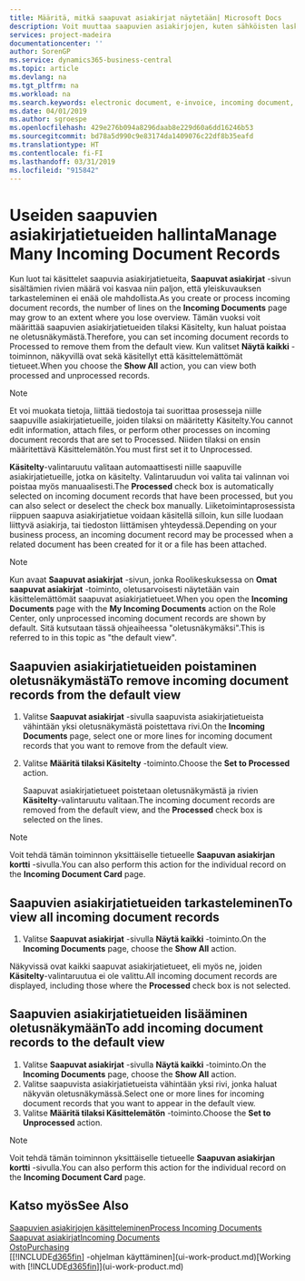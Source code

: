 ```yaml
---
title: Määritä, mitkä saapuvat asiakirjat näytetään| Microsoft Docs
description: Voit muuttaa saapuvien asiakirjojen, kuten sähköisten laskujen oletusnäkymää parantaaksesi käsiteltyjen ja käsittelemättömien tietojen yleisnäkymää.
services: project-madeira
documentationcenter: ''
author: SorenGP
ms.service: dynamics365-business-central
ms.topic: article
ms.devlang: na
ms.tgt_pltfrm: na
ms.workload: na
ms.search.keywords: electronic document, e-invoice, incoming document, OCR, ecommerce, document exchange, import invoice
ms.date: 04/01/2019
ms.author: sgroespe
ms.openlocfilehash: 429e276b094a8296daab8e229d60a6dd16246b53
ms.sourcegitcommit: bd78a5d990c9e83174da1409076c22df8b35eafd
ms.translationtype: HT
ms.contentlocale: fi-FI
ms.lasthandoff: 03/31/2019
ms.locfileid: "915842"
---
```

# <a name="manage-many-incoming-document-records"></a><span data-ttu-id="81ded-103">Useiden saapuvien asiakirjatietueiden hallinta</span><span class="sxs-lookup"><span data-stu-id="81ded-103">Manage Many Incoming Document Records</span></span>
<span data-ttu-id="81ded-104">Kun luot tai käsittelet saapuvia asiakirjatietueita, **Saapuvat asiakirjat** -sivun sisältämien rivien määrä voi kasvaa niin paljon, että yleiskuvauksen tarkasteleminen ei enää ole mahdollista.</span><span class="sxs-lookup"><span data-stu-id="81ded-104">As you create or process incoming document records, the number of lines on the **Incoming Documents** page may grow to an extent where you lose overview.</span></span> <span data-ttu-id="81ded-105">Tämän vuoksi voit määrittää saapuvien asiakirjatietueiden tilaksi Käsitelty, kun haluat poistaa ne oletusnäkymästä.</span><span class="sxs-lookup"><span data-stu-id="81ded-105">Therefore, you can set incoming document records to Processed to remove them from the default view.</span></span> <span data-ttu-id="81ded-106">Kun valitset **Näytä kaikki** -toiminnon, näkyvillä ovat sekä käsitellyt että käsittelemättömät tietueet.</span><span class="sxs-lookup"><span data-stu-id="81ded-106">When you choose the **Show All** action, you can view both processed and unprocessed records.</span></span>

> [!NOTE]  
>   <span data-ttu-id="81ded-107">Et voi muokata tietoja, liittää tiedostoja tai suorittaa prosesseja niille saapuville asiakirjatietueille, joiden tilaksi on määritetty Käsitelty.</span><span class="sxs-lookup"><span data-stu-id="81ded-107">You cannot edit information, attach files, or perform other processes on incoming document records that are set to Processed.</span></span> <span data-ttu-id="81ded-108">Niiden tilaksi on ensin määritettävä Käsittelemätön.</span><span class="sxs-lookup"><span data-stu-id="81ded-108">You must first set it to Unprocessed.</span></span>

<span data-ttu-id="81ded-109">**Käsitelty**-valintaruutu valitaan automaattisesti niille saapuville asiakirjatietueille, jotka on käsitelty. Valintaruudun voi valita tai valinnan voi poistaa myös manuaalisesti.</span><span class="sxs-lookup"><span data-stu-id="81ded-109">The **Processed** check box is automatically selected on incoming document records that have been processed, but you can also select or deselect the check box manually.</span></span> <span data-ttu-id="81ded-110">Liiketoimintaprosessista riippuen saapuva asiakirjatietue voidaan käsitellä silloin, kun sille luodaan liittyvä asiakirja, tai tiedoston liittämisen yhteydessä.</span><span class="sxs-lookup"><span data-stu-id="81ded-110">Depending on your business process, an incoming document record may be processed when a related document has been created for it or a file has been attached.</span></span>

> [!NOTE]  
>   <span data-ttu-id="81ded-111">Kun avaat **Saapuvat asiakirjat** -sivun, jonka Roolikeskuksessa on **Omat saapuvat asiakirjat** -toiminto, oletusarvoisesti näytetään vain käsittelemättömät saapuvat asiakirjatietueet.</span><span class="sxs-lookup"><span data-stu-id="81ded-111">When you open the **Incoming Documents** page with the **My Incoming Documents** action on the Role Center, only unprocessed incoming document records are shown by default.</span></span> <span data-ttu-id="81ded-112">Sitä kutsutaan tässä ohjeaiheessa "oletusnäkymäksi".</span><span class="sxs-lookup"><span data-stu-id="81ded-112">This is referred to in this topic as "the default view".</span></span>

## <a name="to-remove-incoming-document-records-from-the-default-view"></a><span data-ttu-id="81ded-113">Saapuvien asiakirjatietueiden poistaminen oletusnäkymästä</span><span class="sxs-lookup"><span data-stu-id="81ded-113">To remove incoming document records from the default view</span></span>
1. <span data-ttu-id="81ded-114">Valitse **Saapuvat asiakirjat** -sivulla saapuvista asiakirjatietueista vähintään yksi oletusnäkymästä poistettava rivi.</span><span class="sxs-lookup"><span data-stu-id="81ded-114">On the **Incoming Documents** page, select one or more lines for incoming document records that you want to remove from the default view.</span></span>
2. <span data-ttu-id="81ded-115">Valitse **Määritä tilaksi Käsitelty** -toiminto.</span><span class="sxs-lookup"><span data-stu-id="81ded-115">Choose the **Set to Processed** action.</span></span>

    <span data-ttu-id="81ded-116">Saapuvat asiakirjatietueet poistetaan oletusnäkymästä ja rivien **Käsitelty**-valintaruutu valitaan.</span><span class="sxs-lookup"><span data-stu-id="81ded-116">The incoming document records are removed from the default view, and the **Processed** check box is selected on the lines.</span></span>

> [!NOTE]  
>   <span data-ttu-id="81ded-117">Voit tehdä tämän toiminnon yksittäiselle tietueelle **Saapuvan asiakirjan kortti** -sivulla.</span><span class="sxs-lookup"><span data-stu-id="81ded-117">You can also perform this action for the individual record on the **Incoming Document Card** page.</span></span>

## <a name="to-view-all-incoming-document-records"></a><span data-ttu-id="81ded-118">Saapuvien asiakirjatietueiden tarkasteleminen</span><span class="sxs-lookup"><span data-stu-id="81ded-118">To view all incoming document records</span></span>
1. <span data-ttu-id="81ded-119">Valitse **Saapuvat asiakirjat** -sivulla **Näytä kaikki** -toiminto.</span><span class="sxs-lookup"><span data-stu-id="81ded-119">On the **Incoming Documents** page, choose the **Show All** action.</span></span>

<span data-ttu-id="81ded-120">Näkyvissä ovat kaikki saapuvat asiakirjatietueet, eli myös ne, joiden **Käsitelty**-valintaruutua ei ole valittu.</span><span class="sxs-lookup"><span data-stu-id="81ded-120">All incoming document records are displayed, including those where the **Processed** check box is not selected.</span></span>

## <a name="to-add-incoming-document-records-to-the-default-view"></a><span data-ttu-id="81ded-121">Saapuvien asiakirjatietueiden lisääminen oletusnäkymään</span><span class="sxs-lookup"><span data-stu-id="81ded-121">To add incoming document records to the default view</span></span>
1. <span data-ttu-id="81ded-122">Valitse **Saapuvat asiakirjat** -sivulla **Näytä kaikki** -toiminto.</span><span class="sxs-lookup"><span data-stu-id="81ded-122">On the **Incoming Documents** page, choose the **Show All** action.</span></span>
2. <span data-ttu-id="81ded-123">Valitse saapuvista asiakirjatietueista vähintään yksi rivi, jonka haluat näkyvän oletusnäkymässä.</span><span class="sxs-lookup"><span data-stu-id="81ded-123">Select one or more lines for incoming document records that you want to appear in the default view.</span></span>
3. <span data-ttu-id="81ded-124">Valitse **Määritä tilaksi Käsittelemätön** -toiminto.</span><span class="sxs-lookup"><span data-stu-id="81ded-124">Choose the **Set to Unprocessed** action.</span></span>  

> [!NOTE]  
>   <span data-ttu-id="81ded-125">Voit tehdä tämän toiminnon yksittäiselle tietueelle **Saapuvan asiakirjan kortti** -sivulla.</span><span class="sxs-lookup"><span data-stu-id="81ded-125">You can also perform this action for the individual record on the **Incoming Document Card** page.</span></span>

## <a name="see-also"></a><span data-ttu-id="81ded-126">Katso myös</span><span class="sxs-lookup"><span data-stu-id="81ded-126">See Also</span></span>
[<span data-ttu-id="81ded-127">Saapuvien asiakirjojen käsitteleminen</span><span class="sxs-lookup"><span data-stu-id="81ded-127">Process Incoming Documents</span></span>](across-process-income-documents.md)  
[<span data-ttu-id="81ded-128">Saapuvat asiakirjat</span><span class="sxs-lookup"><span data-stu-id="81ded-128">Incoming Documents</span></span>](across-income-documents.md)  
[<span data-ttu-id="81ded-129">Osto</span><span class="sxs-lookup"><span data-stu-id="81ded-129">Purchasing</span></span>](purchasing-manage-purchasing.md)  
<span data-ttu-id="81ded-130">[[!INCLUDE[d365fin](includes/d365fin_md.md)] -ohjelman käyttäminen](ui-work-product.md)</span><span class="sxs-lookup"><span data-stu-id="81ded-130">[Working with [!INCLUDE[d365fin](includes/d365fin_md.md)]](ui-work-product.md)</span></span>
